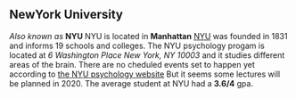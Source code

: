 ## **NewYork University**
_Also known as_ **NYU**
NYU is located in **Manhattan**
[NYU](https://www.nyu.edu/about.html) was founded in 1831 and informs 19 schools and colleges.
The NYU psychology progam is located at _6 Washington Place New York, NY 10003_ and it studies different areas of the brain. 
There are no cheduled events set to happen yet according to [the NYU psychology website](http://as.nyu.edu/psychology/events/distinguished-lecture-series.html) But it seems some lectures will be planned in 2020.
The average student at NYU had a **3.6/4** gpa.
